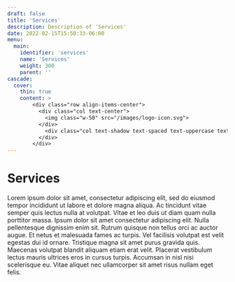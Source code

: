 ```yaml
---
draft: false
title: 'Services'
description: Description of 'Services'
date: 2022-02-15T15:50:33-06:00
menu:
  main:
    identifier: 'services'
    name: 'Services'
    weight: 300
    parent: ''
cascade:
  cover:
    thin: true
    content: >
        <div class="row align-items-center">
          <div class="col text-center">
            <img class="w-50" src="/images/logo-icon.svg">
          </div>
            <div class="col text-shadow text-spaced text-uppercase text-light text-start text-resize">Services
          </div>
        </div>
---
```


# Services

Lorem ipsum dolor sit amet, consectetur adipiscing elit, sed do eiusmod tempor incididunt ut labore et dolore magna aliqua. Ac tincidunt vitae semper quis lectus nulla at volutpat. Vitae et leo duis ut diam quam nulla porttitor massa. Ipsum dolor sit amet consectetur adipiscing elit. Nulla pellentesque dignissim enim sit. Rutrum quisque non tellus orci ac auctor augue. Et netus et malesuada fames ac turpis. Vel facilisis volutpat est velit egestas dui id ornare. Tristique magna sit amet purus gravida quis. Maecenas volutpat blandit aliquam etiam erat velit. Placerat vestibulum lectus mauris ultrices eros in cursus turpis. Accumsan in nisl nisi scelerisque eu. Vitae aliquet nec ullamcorper sit amet risus nullam eget felis.
